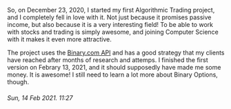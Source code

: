 So, on December 23, 2020, I started my first Algorithmic Trading project, and I
completely fell in love with it. Not just because it promises passive income,
but also because it is a very interesting field! To be able to work with stocks
and trading is simply awesome, and joining Computer Science with it makes it
even more attractive.

The project uses the [Binary.com API](https://developers.binary.com/) 
and has a good strategy that my clients have reached after months of research 
and attemps. I finished the first version on Febrary 13, 2021, and it should 
supposedly have made me some money. It is awesome! I still need to learn a lot 
more about Binary Options, though.

###### Sun, 14 Feb 2021. 11:27
